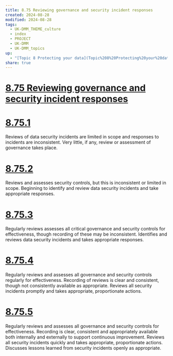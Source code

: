 ```yaml
---
title: 8.75 Reviewing governance and security incident responses
created: 2024-08-28
modified: 2024-08-28
tags:
  - UK-DMM_THEME_culture
  - index
  - PROJECT
  - UK-DMM
  - UK-DMM_topics
up:
  - "[Topic 8 Protecting your data](Topic%208%20Protecting%20your%20data.md)"
share: true
---
```

# [8.75 Reviewing governance and security incident responses](8.75%20Reviewing%20governance%20and%20security%20incident%20responses.md)
# [8.75.1](8.75.1.md)

Reviews of data security incidents are limited in scope and responses to incidents are inconsistent. Very little, if any, review or assessment of governance takes place.

# [8.75.2](8.75.2.md)

Reviews and assesses security controls, but this is inconsistent or limited in scope. Beginning to identify and review data security incidents and take appropriate responses.

# [8.75.3](8.75.3.md)

Regularly reviews assesses all critical governance and security controls for effectiveness, though recording of these may be inconsistent. Identifies and reviews data security incidents and takes appropriate responses.

# [8.75.4](8.75.4.md)

Regularly reviews and assesses all governance and security controls regularly for effectiveness. Recording of reviews is clear and consistent, though not consistently available as appropriate. Reviews all security incidents promptly and takes appropriate, proportionate actions.

# [8.75.5](8.75.5.md)

Regularly reviews and assesses all governance and security controls for effectiveness. Recording is clear, consistent and appropriately available both internally and externally to support continuous improvement. Reviews all security incidents quickly and takes appropriate, proportionate actions. Discusses lessons learned from security incidents openly as appropriate.
